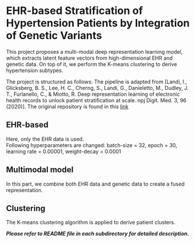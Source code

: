 # EHR-based Stratification of Hypertension Patients by Integration of Genetic Variants
This project proposes a multi-modal deep representation learning model, which extracts latent feature vectors from high-dimensional EHR and genetic data. On top of it, we perform the K-means clustering to derive hypertension subtypes.

The project is structured as follows:
The pipeline is adapted from [Landi, I., Glicksberg, B. S., Lee, H. C., Cherng, S., Landi, G., Danieletto, M., Dudley, J. T., Furlanello, C., & Miotto, R. Deep representation learning of electronic health records to unlock patient stratification at scale. npj Digit. Med. 3, 96 (2020)]. The original repository is found in this [link](https://github.com/landiisotta/convae_architecture)


## EHR-based 
Here, only the EHR data is used. <br/>
Following hyperparameters are changed: batch-size = 32, epoch = 30, learning rate = 0.00001, weight-decay = 0.0001


## Multimodal model
In this part, we combine both EHR data and genetic data to create a fused representation.


## Clustering
The K-means clustering algorithm is applied to derive patient clusters.

_**Please refer to README file in each subdirectory for detailed description.**_
